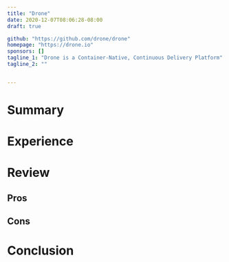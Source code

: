 ```yaml
---
title: "Drone"
date: 2020-12-07T08:06:28-08:00
draft: true

github: "https://github.com/drone/drone"
homepage: "https://drone.io"
sponsors: []
tagline_1: "Drone is a Container-Native, Continuous Delivery Platform"
tagline_2: ""


---
```


# Summary

# Experience

# Review

## Pros

## Cons

# Conclusion